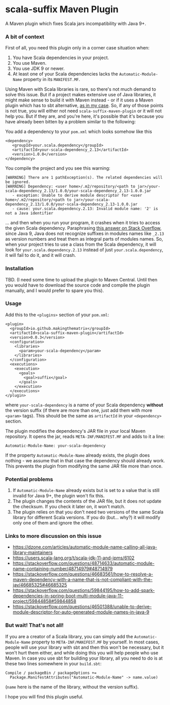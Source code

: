 # scala-suffix Maven Plugin

A Maven plugin which fixes Scala jars incompatibility with Java 9+. 

### A bit of context

First of all, you need this plugin only in a corner case situation when:

1. You have Scala dependencies in your project.
2. You use Maven.
3. You use JDK 9 or newer.
4. At least one of your Scala dependencies lacks the `Automatic-Module-Name` property in its `MANIFEST.MF`.

Using Maven with Scala libraries is rare, so there's not much demand to solve this issue. But if a project makes extensive use of Java libraries, it might make sense to build it with Maven instead - or if it uses a Maven plugin which has to sbt alternative, [as in my case](https://github.com/makingthematrix/scalaonandroid). So, if any of those points is not true, you will either not need `scala-suffix-maven-plugin` or it will not help you. But if they are, and you're here, it's possible that it's because you have already been bitten by a problem similar to the following:

You add a dependency to your `pom.xml` which looks somehow like this
```
<dependency>
   <groupId>your.scala.dependency</groupId>
   <artifactId>your-scala-dependency_2.13</artifactId>
   <version>1.0.0</version>
</dependency>
```
You compile the project and you see this warning:
```
[WARNING] There are 1 pathException(s). The related dependencies will be ignored.
[WARNING] Dependency: <user home>/.m2/repository/<path to jar>/your-scala-dependency_2.13/1.0.0/your-scala-dependency_2.13-1.0.0.jar
   - exception: Unable to derive module descriptor for <user home>/.m2/repository/<path to jar>/your-scala-dependency_2.13/1.0.0/your-scala-dependency_2.13-1.0.0.jar
   - cause: your.scala.dependency.2.13: Invalid module name: '2' is not a Java identifier
```

... and then when you run your program, it crashes when it tries to access the given Scala dependency.
Paraphrasing [this answer on Stack Overflow](https://stackoverflow.com/questions/48714633/automatic-module-name-containing-number/48714979#48714979), since Java 9, Java does not recognize suffixes in modules names like `_2.13` as version numbers and treat them as integral parts of modules names. So, when your project tries to use a class from the Scala dependency, it will look for `your.scala.dependency.2.13` instead of just `your.scala.dependency`, it will fail to do it, and it will crash.

### Installation

TBD. (I need some time to upload the plugin to Maven Central. Until then you would have to download the source code and compile the plugin manually, and I would prefer to spare you this).

### Usage

Add this to the `<plugins>` section of your `pom.xml`:
```
<plugin>
  <groupId>io.github.makingthematrix</groupId>
  <artifactId>scala-suffix-maven-plugin</artifactId>
  <version>0.0.3</version>
  <configuration>
    <libraries>
      <param>your-scala-dependency</param>
    </libraries>
  </configuration>
  <executions>
    <execution>
      <goals>
        <goal>suffix</goal>
      </goals>
    </execution>
  </executions>
</plugin>
```
where `your-scala-dependency` is a name of your Scala dependency **without** the version suffix (if there are more than one, just add them with more `<param>` tags). This should be the same as `artifactId` in your `<dependency>` section.

The plugin modifies the dependency's JAR file in your local Maven repository. It opens the jar, reads `META-INF/MANIFEST.MF` and adds to it a line:
```
Automatic-Module-Name: your-scala-dependency
```
If the property `Automatic-Module-Name` already exists, the plugin does nothing - we assume that in that case the dependency should already work. This prevents the plugin from modifying the same JAR file more than once. 

### Potential problems

1. If `Automatic-Module-Name` already exists but is set to a value that is still invalid for Java 9+, the plugin won't fix this.
2. The plugin changes the contents of the JAR file, but it does not update the checksum. If you check it later on, it won't match.
3. The plugin relies on that you don't need two versions of the same Scala library for different Scala versions. If you do (but... why?) it will modify only one of them and ignore the other.

### Links to more discussion on this issue

* https://dzone.com/articles/automatic-module-name-calling-all-java-library-maintainers
* https://users.scala-lang.org/t/scala-jdk-11-and-jpms/6102
* https://stackoverflow.com/questions/48714633/automatic-module-name-containing-number/48714979#48714979
* https://stackoverflow.com/questions/46683561/how-to-resolve-a-maven-dependency-with-a-name-that-is-not-compliant-with-the-jav/46685325#46685325
* https://stackoverflow.com/questions/59844195/how-to-add-spark-dependencies-in-spring-boot-multi-module-java-11-project/59844858#59844858
* https://stackoverflow.com/questions/46501388/unable-to-derive-module-descriptor-for-auto-generated-module-names-in-java-9

### But wait! That's not all!

If you are a creator of a Scala library, you can simply add the `Automatic-Module-Name` property to `META-INF/MANIFEST.MF` by yourself. In most cases, people will use your library with sbt and then this won't be necessary, but it won't hurt them either, and while doing this you will help people who use Maven. In case you use sbt for building your library, all you need to do is at these two lines somewhere in your `build.sbt`:
```
Compile / packageBin / packageOptions +=
  Package.ManifestAttributes("Automatic-Module-Name" -> name.value)
```
(`name` here is the name of the library, without the version suffix).


I hope you will find this plugin useful.
